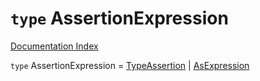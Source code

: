 # `type` AssertionExpression

[Documentation Index](../README.md)

`type` AssertionExpression = [TypeAssertion](../private.interface.TypeAssertion/README.md) | [AsExpression](../private.interface.AsExpression/README.md)